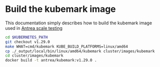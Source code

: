 # Build the kubemark image

This documentation simply describes how to build the kubemark image used in
[Antrea scale testing](../antrea-agent-simulator.md)

```bash
cd $KUBERNETES_PATH
git checkout v1.29.0
make WHAT=cmd/kubemark KUBE_BUILD_PLATFORMS=linux/amd64
cp ./_output/local/bin/linux/amd64/kubemark cluster/images/kubemark
cd cluster/images/kubemark
docker build -t antrea/kubemark:v1.29.0 .
```
